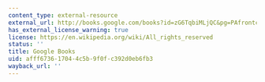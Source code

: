 ```yaml
---
content_type: external-resource
external_url: http://books.google.com/books?id=zG6TqbiMLjQC&pg=PAfrontcover
has_external_license_warning: true
license: https://en.wikipedia.org/wiki/All_rights_reserved
status: ''
title: Google Books
uid: afff6736-1704-4c5b-9f0f-c392d0eb6fb3
wayback_url: ''
---
```

